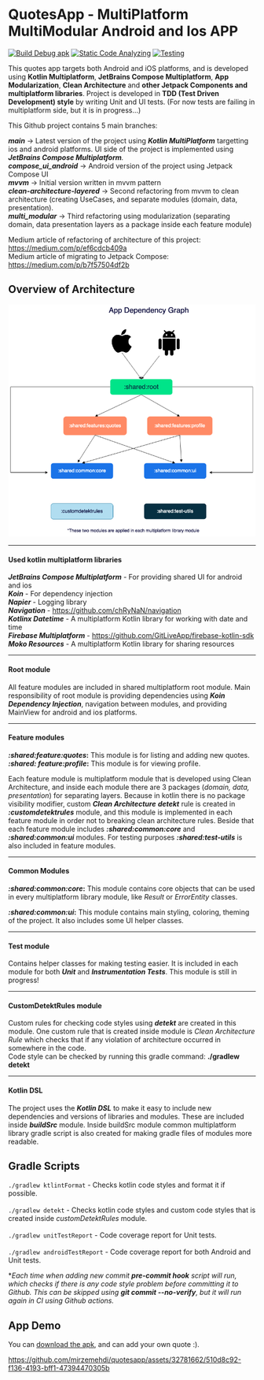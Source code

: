# QuotesApp - MultiPlatform MultiModular Android and Ios APP

[![Build Debug apk](https://github.com/mirzemehdi/quotesapp/actions/workflows/build_debug.yml/badge.svg)](https://github.com/mirzemehdi/quotesapp/actions/workflows/build_debug.yml)
[![Static Code Analyzing](https://github.com/mirzemehdi/quotesapp/actions/workflows/static_code_analyze.yml/badge.svg)](https://github.com/mirzemehdi/quotesapp/actions/workflows/static_code_analyze.yml)
[![Testing](https://github.com/mirzemehdi/quotesapp/actions/workflows/unit_testing.yml/badge.svg)](https://github.com/mirzemehdi/quotesapp/actions/workflows/unit_testing.yml)

This quotes app targets both Android and iOS platforms, and is developed using **Kotlin Multiplatform**, **JetBrains Compose Multiplatform**, **App Modularization**, **Clean Architecture** and **other Jetpack Components and multiplatform libraries**. 
Project is developed in **TDD (Test Driven Development) style** by writing Unit and UI tests. (For now tests are failing in multiplatform side, but it is in progress...) 

This Github project contains 5 main branches:  

   _**main**_ -> Latest version of the project using _**Kotlin MultiPlatform**_ targetting ios and android platforms. UI side of the project is implemented using _**JetBrains Compose Multiplatform**._    
   _**compose_ui_android**_ -> Android version of the project using Jetpack Compose UI  
     _**mvvm**_ -> Initial version written in mvvm pattern    
    _**clean-architecture-layered**_ -> Second refactoring from mvvm to clean architecture (creating UseCases, and separate modules (domain, data, presentation).    
    _**multi_modular**_ -> Third refactoring using modularization (separating domain, data presentation layers as a package inside each feature module)  
  
Medium article of refactoring of architecture of this project: https://medium.com/p/ef6cdcb409a  
Medium article of migrating to Jetpack Compose: https://medium.com/p/b7f57504df2b

## Overview of Architecture

<img src="outputs/screenshots/app_dependency_graph.png" alt="architecture" >

<hr>

#### Used kotlin multiplatform libraries
_**JetBrains Compose Multiplatform**_ - For providing shared UI for android and ios   
_**Koin**_ - For dependency injection  
_**Napier**_ - Logging library  
**_Navigation_** - https://github.com/chRyNaN/navigation  
_**Kotlinx Datetime**_ - A multiplatform Kotlin library for working with date and time  
_**Firebase Multiplatform**_ - https://github.com/GitLiveApp/firebase-kotlin-sdk  
_**Moko Resources**_ - A multiplatform Kotlin library for sharing resources  

<hr>

#### Root module
All feature modules are included in shared multiplatform root module. Main responsibility of root module is 
providing dependencies using **_Koin Dependency Injection_**, navigation between modules, and providing MainView for android and ios platforms.  


<hr>

#### Feature modules
**_:shared:feature:quotes_:**  This module is for listing and adding new quotes.  
**_:shared: feature:profile_:**  This module is for viewing profile.

Each feature module is multiplatform module that is developed using Clean Architecture, and inside 
each module there are 3 packages (_domain, data, presentation_) for separating 
layers. Because in kotlin there is no package visibility modifier, custom **_Clean Architecture_**
**_detekt_** rule is created in **_:customdetektrules_** module, and this module is implemented
in each feature module in order not to breaking clean architecture rules. Beside that each 
feature module includes **_:shared:common:core_** and **_:shared:common:ui_** modules. For testing purposes
**_:shared:test-utils_** is also included in feature modules.   


<hr>


#### Common Modules
**_:shared:common:core_:**  This module contains core objects that can be used 
in every multiplatform library module, like _Result_ or _ErrorEntity_ classes.

**_:shared:common:ui_:**  This module contains main styling, coloring, theming of the project. 
It also includes some UI helper classes.  



<hr>



#### Test module
Contains helper classes for making testing easier. It is included in each module 
for both **_Unit_** and **_Instrumentation Tests_**. This module is still in progress!  

<hr>


#### CustomDetektRules module
Custom rules for checking code styles using _**detekt**_ are created in this module. 
One custom rule that is created inside module is _Clean Architecture Rule_ which checks that 
if any violation of architecture occurred in somewhere in the code.  
Code style can be checked by running this gradle command: **./gradlew detekt**

<hr>


#### Kotlin DSL
The project uses the _**Kotlin DSL**_ to make it easy to include new dependencies and versions of libraries and modules.
These are included inside **_buildSrc_** module. Inside buildSrc module 
common multiplatform library gradle script is also created for making gradle files of modules more readable.

## Gradle Scripts
`./gradlew ktlintFormat` - Checks kotlin code styles and format it if possible. <br>  
`./gradlew detekt` - Checks kotlin code styles and custom code styles that is created inside _customDetektRules_ module.  <br>  
`./gradlew unitTestReport` - Code coverage report for Unit tests.  <br>  
`./gradlew androidTestReport` - Code coverage report for both Android and Unit tests.

*_Each time when adding new commit **pre-commit hook** script will run, which checks if there is any code 
style problem before committing it to Github. This can be skipped using **git commit --no-verify**, 
but it will run again in CI using Github actions._

## App Demo 

You can [download the apk](outputs/quotes.apk), and can add your own quote :). <br>  

https://github.com/mirzemehdi/quotesapp/assets/32781662/510d8c92-f136-4193-bff1-47394470305b  

